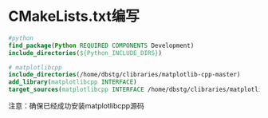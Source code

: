 # CMakeLists.txt编写

```cmake
#python
find_package(Python REQUIRED COMPONENTS Development)
include_directories(${Python_INCLUDE_DIRS})

# matplotlibcpp
include_directories(/home/dbstg/clibraries/matplotlib-cpp-master)
add_library(matplotlibcpp INTERFACE)
target_sources(matplotlibcpp INTERFACE /home/dbstg/clibraries/matplotlib-cpp-master/matplotlibcpp.h)
```

注意：确保已经成功安装matplotlibcpp源码

